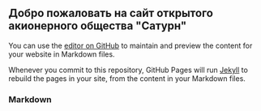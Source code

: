 ## Добро пожаловать на сайт открытого акионерного общества "Сатурн"
You can use the [editor on GitHub](https://github.com/dar602/Saturn1/edit/master/README.md) to maintain and preview the content for your website in Markdown files.

Whenever you commit to this repository, GitHub Pages will run [Jekyll](https://jekyllrb.com/) to rebuild the pages in your site, from the content in your Markdown files.

### Markdown

